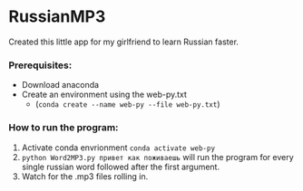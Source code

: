 # RussianMP3
Created this little app for my girlfriend to learn Russian faster.

### Prerequisites:
- Download anaconda
- Create an environment using the web-py.txt
    - (`conda create --name web-py --file web-py.txt`)

### How to run the program:
1. Activate conda envrionment `conda activate web-py`
2. `python Word2MP3.py привет как поживаешь` will run the program for every single russian word followed after the first argument.
3. Watch for the .mp3 files rolling in.